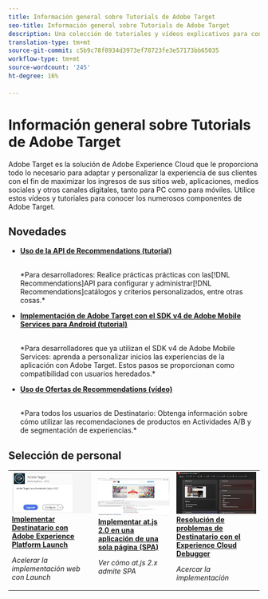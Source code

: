 ```yaml
---
title: Información general sobre Tutorials de Adobe Target
seo-title: Información general sobre Tutorials de Adobe Target
description: Una colección de tutoriales y vídeos explicativos para convertirlo en un usuario potente de Adobe Target
translation-type: tm+mt
source-git-commit: c5b9c78f8934d3973ef78723fe3e57173bb65035
workflow-type: tm+mt
source-wordcount: '245'
ht-degree: 16%

---
```



# Información general sobre Tutorials de Adobe Target

Adobe Target es la solución de Adobe Experience Cloud que le proporciona todo lo necesario para adaptar y personalizar la experiencia de sus clientes con el fin de maximizar los ingresos de sus sitios web, aplicaciones, medios sociales y otros canales digitales, tanto para PC como para móviles. Utilice estos vídeos y tutoriales para conocer los numerosos componentes de Adobe Target.

## Novedades

* **[Uso de la API de Recommendations (tutorial)](recommendations-api-tutorial/recs-api-overview.md)**

   <br>
   *Para desarrolladores: Realice prácticas prácticas con las[!DNL Recommendations]API para configurar y administrar[!DNL Recommendations]catálogos y criterios personalizados, entre otras cosas.*

* **[Implementación de Adobe Target con el SDK v4 de Adobe Mobile Services para Android (tutorial)](mobile-v4/overview.md)**

   <br>
   *Para desarrolladores que ya utilizan el SDK v4 de Adobe Mobile Services: aprenda a personalizar inicios las experiencias de la aplicación con Adobe Target. Estos pasos se proporcionan como compatibilidad con usuarios heredados.<!-- Concepts learned here are also applicable to Adobe Experience Platform Mobile SDK (v5).-->*

* **[Uso de Ofertas de Recommendations (vídeo)](recommendations/use-recommendations-offers.md)**

   <br>
   *Para todos los usuarios de Destinatario: Obtenga información sobre cómo utilizar las recomendaciones de productos en Actividades A/B y de segmentación de experiencias.*

<!--
* **[Create a Recommendations Activity (Video)](recommendations/create-a-recommendations-activity.md)**
    <br>
    *Recommend products to your customers at scale with this Premium feature.* -->

## Selección de personal

<table>
<tr>
  <td>
    <a href="https://docs.adobe.com/content/help/en/experience-cloud/implementing-in-websites-with-launch/implement-solutions/target.html">
      <img alt="Implementar Destinatario con Adobe Experience Platform Launch" src="assets/launch_referencearchitectureguides.png" />
    </a>
    <div>
      <a href="https://docs.adobe.com/content/help/en/experience-cloud/implementing-in-websites-with-launch/implement-solutions/target.html">
    <strong>Implementar Destinatario con Adobe Experience Platform Launch</strong>
    </a>
    </div>
    <p>
    <em>Acelerar la implementación web con Launch</em>
    <p>
  </td>
  <td>
    <a href="implementation/implement-atjs-20-in-a-single-page-application.md">
      <img alt="Implementar at.js 2.0 en una aplicación de una sola página (SPA)" src="assets/implementing_adobetargetsatjs20inasinglepageapplicationspa.png" />
    </a>
    <div>
      <a href="implementation/implement-atjs-20-in-a-single-page-application.md">
    <strong>Implementar at.js 2.0 en una aplicación de una sola página (SPA)</strong>
    </a>
    </div>
    <p>
    <em>Ver cómo at.js 2.x admite SPA</em>
    <p>
  </td>
  <td>
    <a href="troubleshooting/troubleshoot-with-the-experience-cloud-debugger.md">
      <img alt="Resolución de problemas de Destinatario con el Experience Cloud Debugger" src="assets/using_the_experienceclouddebuggerwithadobetarget.png" />
    </a>
    <div>
      <a href="troubleshooting/troubleshoot-with-the-experience-cloud-debugger.md">
    <strong>Resolución de problemas de Destinatario con el Experience Cloud Debugger</strong>
    </a>
    </div>
    <p>
    <em>Acercar la implementación</em>
    <p>
  </td>
</tr>
</table>
